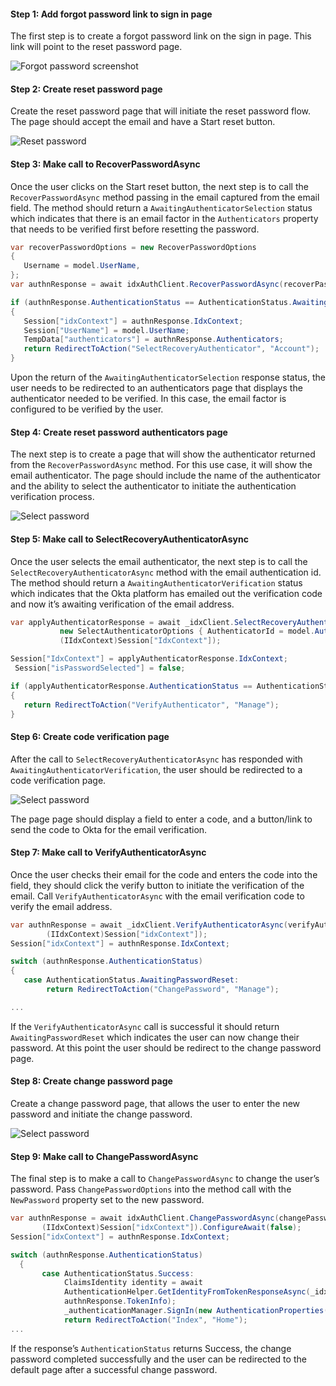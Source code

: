#### Step 1: Add forgot password link to sign in page

The first step is to create a forgot password link on the sign in page.
This link will point to the reset password page.

<div class="common-image-format">

![Forgot password screenshot](/img/oie-embedded-sdk/oie-embedded-sdk-use-case-pwd-recovery-screenshot-forgot.png
 "Forgot password screenshot")

</div>

#### Step 2: Create reset password page
Create the reset password page that will initiate the reset password
flow. The page should accept the email and have a Start reset button.

<div class="common-image-format">

![Reset password](/img/oie-embedded-sdk/oie-embedded-sdk-use-case-pwd-recovery-screenshot-reset.png
 "Reset password")

</div>

#### Step 3: Make call to RecoverPasswordAsync
Once the user clicks on the Start reset button, the next step is to call the
`RecoverPasswordAsync` method passing in the email captured from the email field.
The method should return a `AwaitingAuthenticatorSelection` status which indicates
that there is an email factor in the `Authenticators` property that needs to be
verified first before resetting the password.

```csharp
var recoverPasswordOptions = new RecoverPasswordOptions
{
   Username = model.UserName,
};
var authnResponse = await idxAuthClient.RecoverPasswordAsync(recoverPasswordOptions);

if (authnResponse.AuthenticationStatus == AuthenticationStatus.AwaitingAuthenticatorSelection)
{
   Session["idxContext"] = authnResponse.IdxContext;
   Session["UserName"] = model.UserName;
   TempData["authenticators"] = authnResponse.Authenticators;
   return RedirectToAction("SelectRecoveryAuthenticator", "Account");
}
```

Upon the return of the `AwaitingAuthenticatorSelection` response status, the user needs
to be redirected to an authenticators page that displays the authenticator needed to
be verified. In this case, the email factor is configured to be verified by the user.

#### Step 4: Create reset password authenticators page
The next step is to create a page that will show the authenticator returned from
the `RecoverPasswordAsync` method. For this use case, it will show the email authenticator.
The page should include the name of the authenticator and the ability to select the
authenticator to initiate the authentication verification process.

<div class="common-image-format">

![Select password](/img/oie-embedded-sdk/oie-embedded-sdk-use-case-pwd-recovery-screenshot-choose-auth.png
 "Select password")

</div>

#### Step 5: Make call to SelectRecoveryAuthenticatorAsync
Once the user selects the email authenticator, the next step is to call
the `SelectRecoveryAuthenticatorAsync` method with the email authentication
id. The method should return a `AwaitingAuthenticatorVerification`  status
which indicates that the Okta platform has emailed out the verification code
and now it’s awaiting verification of the email address.

```csharp
var applyAuthenticatorResponse = await _idxClient.SelectRecoveryAuthenticatorAsync(
           new SelectAuthenticatorOptions { AuthenticatorId = model.AuthenticatorId },
           (IIdxContext)Session["IdxContext"]);

Session["IdxContext"] = applyAuthenticatorResponse.IdxContext;
 Session["isPasswordSelected"] = false;

if (applyAuthenticatorResponse.AuthenticationStatus == AuthenticationStatus.AwaitingAuthenticatorVerification)
{
   return RedirectToAction("VerifyAuthenticator", "Manage");
}
```

#### Step 6: Create code verification page

After the call to `SelectRecoveryAuthenticatorAsync` has responded with
`AwaitingAuthenticatorVerification`, the user should be redirected to a
code verification page.

<div class="common-image-format">

![Select password](/img/oie-embedded-sdk/oie-embedded-sdk-use-case-all-verify-email-code.png
 "Select password")

</div>

The page page should display a field to enter a code, and a button/link to send
the code to Okta for the email verification.

#### Step 7: Make call to VerifyAuthenticatorAsync
Once the user checks their email for the code and enters the code into the field,
they should click the verify button to initiate the verification of the email.
Call `VerifyAuthenticatorAsync` with the email verification code to verify the email
address.

```csharp
var authnResponse = await _idxClient.VerifyAuthenticatorAsync(verifyAuthenticatorOptions,
        (IIdxContext)Session["idxContext"]);
Session["idxContext"] = authnResponse.IdxContext;

switch (authnResponse.AuthenticationStatus)
{
   case AuthenticationStatus.AwaitingPasswordReset:
        return RedirectToAction("ChangePassword", "Manage");

...
```

If the `VerifyAuthenticatorAsync` call is successful it should return
`AwaitingPasswordReset` which indicates the user can now change their
password. At this point the user should be redirect to the change password
page.

#### Step 8: Create change password page
Create a change password page, that allows the user to enter the
new password and initiate the change password.

<div class="common-image-format">

![Select password](/img/oie-embedded-sdk/oie-embedded-sdk-use-case-pwd-recovery-screenshot-verify.png
 "Select password")

</div>

#### Step 9: Make call to ChangePasswordAsync
The final step is to make a call to `ChangePasswordAsync` to change the
user’s password. Pass `ChangePasswordOptions` into the method call with
the `NewPassword` property set to the new password.

```csharp
var authnResponse = await idxAuthClient.ChangePasswordAsync(changePasswordOptions,
       (IIdxContext)Session["idxContext"]).ConfigureAwait(false);
Session["idxContext"] = authnResponse.IdxContext;

switch (authnResponse.AuthenticationStatus)
  {
       case AuthenticationStatus.Success:
            ClaimsIdentity identity = await
            AuthenticationHelper.GetIdentityFromTokenResponseAsync(_idxClient.Configuration,
            authnResponse.TokenInfo);
            _authenticationManager.SignIn(new AuthenticationProperties(), identity);
            return RedirectToAction("Index", "Home");
...
```

If the response’s `AuthenticationStatus` returns Success, the change password
completed successfully and the user can be redirected to the default page after
a successful change password.
